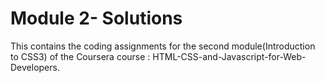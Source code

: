 # Module 2- Solutions
This contains the coding assignments for the second module(Introduction to CSS3) of the Coursera course : HTML-CSS-and-Javascript-for-Web-Developers.
